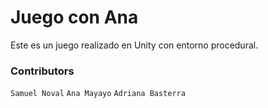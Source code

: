 # Juego con Ana

Este es un juego realizado en Unity con entorno procedural.

### Contributors
`Samuel Noval`
`Ana Mayayo`
`Adriana Basterra`
